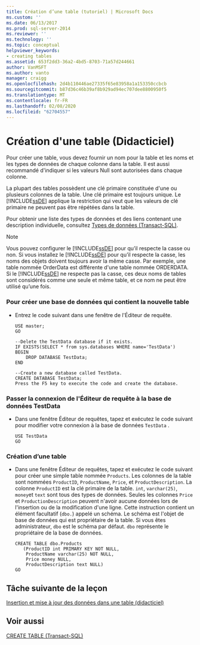 ```yaml
---
title: Création d’une table (tutoriel) | Microsoft Docs
ms.custom: ''
ms.date: 06/13/2017
ms.prod: sql-server-2014
ms.reviewer: ''
ms.technology: ''
ms.topic: conceptual
helpviewer_keywords:
- creating tables
ms.assetid: 653f2dd3-36a2-4bd5-8703-71a57d244661
author: VanMSFT
ms.author: vanto
manager: craigg
ms.openlocfilehash: 2d4b110446ae27335f65e83958a1a153350ccbcb
ms.sourcegitcommit: b87d36c46b39af8b929ad94ec707dee8800950f5
ms.translationtype: MT
ms.contentlocale: fr-FR
ms.lasthandoff: 02/08/2020
ms.locfileid: "62704557"
---
```

# <a name="creating-a-table-tutorial"></a>Création d'une table (Didacticiel)
  Pour créer une table, vous devez fournir un nom pour la table et les noms et les types de données de chaque colonne dans la table. Il est aussi recommandé d'indiquer si les valeurs Null sont autorisées dans chaque colonne.  
  
 La plupart des tables possèdent une clé primaire constituée d'une ou plusieurs colonnes de la table. Une clé primaire est toujours unique. Le [!INCLUDE[ssDE](../includes/ssde-md.md)] applique la restriction qui veut que les valeurs de clé primaire ne peuvent pas être répétées dans la table.  
  
 Pour obtenir une liste des types de données et des liens contenant une description individuelle, consultez [Types de données &#40;Transact-SQL&#41;](/sql/t-sql/data-types/data-types-transact-sql).  
  
> [!NOTE]  
>  Vous pouvez configurer le [!INCLUDE[ssDE](../includes/ssde-md.md)] pour qu’il respecte la casse ou non. Si vous installez le [!INCLUDE[ssDE](../includes/ssde-md.md)] pour qu’il respecte la casse, les noms des objets doivent toujours avoir la même casse. Par exemple, une table nommée OrderData est différente d'une table nommée ORDERDATA. Si le [!INCLUDE[ssDE](../includes/ssde-md.md)] ne respecte pas la casse, ces deux noms de tables sont considérés comme une seule et même table, et ce nom ne peut être utilisé qu’une fois.  
  
### <a name="to-create-a-database-to-contain-the-new-table"></a>Pour créer une base de données qui contient la nouvelle table  
  
-   Entrez le code suivant dans une fenêtre de l'Éditeur de requête.  
  
    ```  
    USE master;  
    GO  
  
    --Delete the TestData database if it exists.  
    IF EXISTS(SELECT * from sys.databases WHERE name='TestData')  
    BEGIN  
        DROP DATABASE TestData;  
    END  
  
    --Create a new database called TestData.  
    CREATE DATABASE TestData;  
    Press the F5 key to execute the code and create the database.  
    ```  
  
### <a name="switch-the-query-editor-connection-to-the-testdata-database"></a>Passer la connexion de l'Éditeur de requête à la base de données TestData  
  
-   Dans une fenêtre Éditeur de requêtes, tapez et exécutez le code suivant pour modifier votre connexion à la base de données `TestData` .  
  
    ```  
    USE TestData  
    GO  
    ```  
  
### <a name="to-create-a-table"></a>Création d’une table  
  
-   Dans une fenêtre Éditeur de requêtes, tapez et exécutez le code suivant pour créer une simple table nommée `Products`. Les colonnes de la table sont nommées `ProductID`, `ProductName`, `Price`, et `ProductDescription`. La colonne `ProductID` est la clé primaire de la table. `int`, `varchar(25)`, `money`et `text` sont tous des types de données. Seules les colonnes `Price` et `ProductionDescription` peuvent n'avoir aucune données lors de l'insertion ou de la modification d'une ligne. Cette instruction contient un élément facultatif (`dbo.`) appelé un schéma. Le schéma est l'objet de base de données qui est propriétaire de la table. Si vous êtes administrateur, `dbo` est le schéma par défaut. `dbo` représente le propriétaire de la base de données.  
  
    ```  
    CREATE TABLE dbo.Products  
       (ProductID int PRIMARY KEY NOT NULL,  
        ProductName varchar(25) NOT NULL,  
        Price money NULL,  
        ProductDescription text NULL)  
    GO  
    ```  
  
## <a name="next-task-in-lesson"></a>Tâche suivante de la leçon  
 [Insertion et mise à jour des données dans une table &#40;didacticiel&#41;](../t-sql/lesson-1-3-inserting-and-updating-data-in-a-table.md)  
  
## <a name="see-also"></a>Voir aussi  
 [CREATE TABLE &#40;Transact-SQL&#41;](/sql/t-sql/statements/create-table-transact-sql)  
  
  
